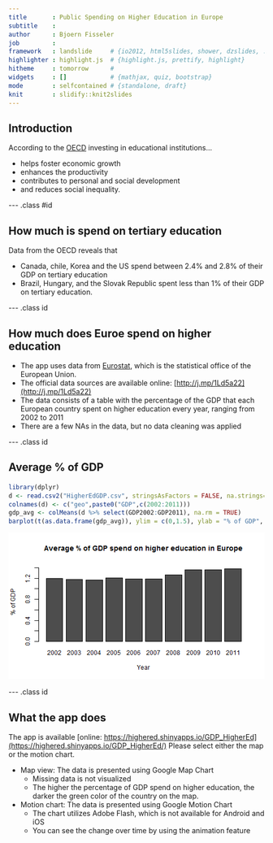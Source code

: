 ```yaml
---
title       : Public Spending on Higher Education in Europe
subtitle    : 
author      : Bjoern Fisseler
job         : 
framework   : landslide     # {io2012, html5slides, shower, dzslides, ...}
highlighter : highlight.js  # {highlight.js, prettify, highlight}
hitheme     : tomorrow      # 
widgets     : []            # {mathjax, quiz, bootstrap}
mode        : selfcontained # {standalone, draft}
knit        : slidify::knit2slides
---
```


## Introduction

According to the [OECD](http://www.oecd-ilibrary.org/docserver/download/9613041ec018.pdf?expires=1431940016&id=id&accname=guest&checksum=48318748BB6B210C19BF1EFA643E1C38) investing in educational institutions...

* helps foster economic growth
* enhances the productivity
* contributes to personal and social development
* and reduces social inequality.

--- .class #id

## How much is spend on tertiary education

Data from the OECD reveals that

* Canada, chile, Korea and the US spend between 2.4% and 2.8% of their GDP on tertiary education
* Brazil, Hungary, and the Slovak Republic spent less than 1% of their GDP on tertiary education.

--- .class id

## How much does Euroe spend on higher education


* The app uses data from [Eurostat](http://ec.europa.eu/eurostat/home), which is the statistical office of the European Union.
* The official data sources are available online: [http://j.mp/1Ld5a22](http://j.mp/1Ld5a22)
* The data consists of a table with the percentage of the GDP that each European country spent on higher education every year, ranging from 2002 to 2011
* There are a few NAs in the data, but no data cleaning was applied

--- .class id

## Average % of GDP


```r
library(dplyr)
d <- read.csv2("HigherEdGDP.csv", stringsAsFactors = FALSE, na.strings=":")
colnames(d) <- c("geo",paste0("GDP",c(2002:2011)))
gdp_avg <- colMeans(d %>% select(GDP2002:GDP2011), na.rm = TRUE)
barplot(t(as.data.frame(gdp_avg)), ylim = c(0,1.5), ylab = "% of GDP", main = "Average % of GDP spend on higher education in Europe", xlab = "Year", names.arg = c("2002":"2011"))
```

![plot of chunk unnamed-chunk-1](figure/unnamed-chunk-1-1.png) 

--- .class id

## What the app does
The app is available [online: https://highered.shinyapps.io/GDP_HigherEd](https://highered.shinyapps.io/GDP_HigherEd/)
Please select either the map or the motion chart.
* Map view: The data is presented using Google Map Chart
  + Missing data is not visualized
  + The higher the percentage of GDP spend on higher education, the darker the green color of the country on the map.
* Motion chart: The data is presented using Google Motion Chart
  + The chart utilizes Adobe Flash, which is not available for Android and iOS
  + You can see the change over time by using the animation feature
